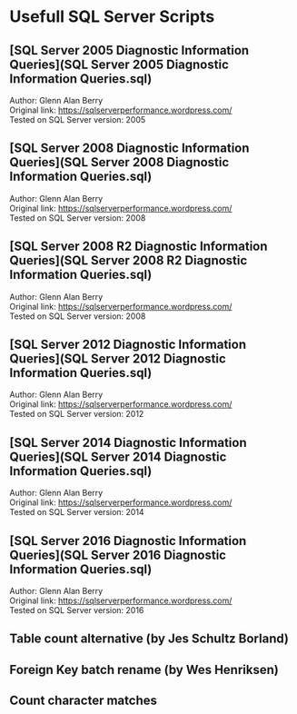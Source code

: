 # Usefull SQL Server Scripts

## [SQL Server 2005 Diagnostic Information Queries](SQL Server 2005 Diagnostic Information Queries.sql)
Author: Glenn Alan Berry<br/>
Original link: https://sqlserverperformance.wordpress.com/<br/>
Tested on SQL Server version: 2005


## [SQL Server 2008 Diagnostic Information Queries](SQL Server 2008 Diagnostic Information Queries.sql)
Author: Glenn Alan Berry<br/>
Original link: https://sqlserverperformance.wordpress.com/<br/>
Tested on SQL Server version: 2008


## [SQL Server 2008 R2 Diagnostic Information Queries](SQL Server 2008 R2 Diagnostic Information Queries.sql)
Author: Glenn Alan Berry<br/>
Original link: https://sqlserverperformance.wordpress.com/<br/>
Tested on SQL Server version: 2008


## [SQL Server 2012 Diagnostic Information Queries](SQL Server 2012 Diagnostic Information Queries.sql)
Author: Glenn Alan Berry<br/>
Original link: https://sqlserverperformance.wordpress.com/<br/>
Tested on SQL Server version: 2012


## [SQL Server 2014 Diagnostic Information Queries](SQL Server 2014 Diagnostic Information Queries.sql)
Author: Glenn Alan Berry<br/>
Original link: https://sqlserverperformance.wordpress.com/<br/>
Tested on SQL Server version: 2014


## [SQL Server 2016 Diagnostic Information Queries](SQL Server 2016 Diagnostic Information Queries.sql)
Author: Glenn Alan Berry<br/>
Original link: https://sqlserverperformance.wordpress.com/<br/>
Tested on SQL Server version: 2016


## Table count alternative (by Jes Schultz Borland)


## Foreign Key batch rename (by Wes Henriksen)


## Count character matches
